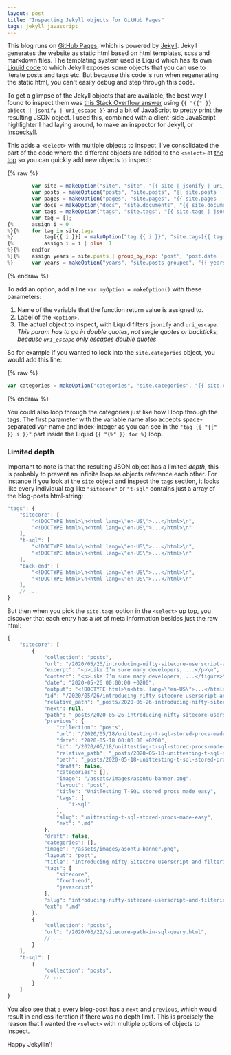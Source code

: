 ```yaml
---
layout: post
title: "Inspecting Jekyll objects for GitHub Pages"
tags: jekyll javascript
---
```


This blog runs on [GitHub Pages](https://pages.github.com/), which is powered by [Jekyll](https://jekyllrb.com/). Jekyll generates the website as static html based on html templates, scss and markdown files. The templating system used is Liquid which has its own [Liquid code](https://shopify.github.io/liquid/basics/introduction/) to which Jekyll exposes some objects that you can use to iterate posts and tags etc. But because this code is run when regenerating the static html, you can't easily debug and step through this code.

To get a glimpse of the Jekyll objects that are available, the best way I found to inspect them was [this Stack Overflow answer](https://stackoverflow.com/a/61025949/2684660) using `{{ "{{" }} object | jsonify | uri_escape }}` and a bit of JavaScript to pretty print the resulting JSON object. I used this, combined with a client-side JavaScript highlighter I had laying around, to make an inspector for Jekyll, or [Inspeckyll](/inspeckyll.html).

This adds a `<select>` with multiple objects to inspect. I've consolidated the part of the code where the different objects are added to the `<select>` at [the top](https://github.com/asontu/asontu.github.io/blob/master/inspeckyll.html#L21) so you can quickly add new objects to inspect:

{% raw %}
```js
		var site = makeOption("site", "site", "{{ site | jsonify | uri_escape }}");
		var posts = makeOption("posts", "site.posts", "{{ site.posts | jsonify | uri_escape }}");
		var pages = makeOption("pages", "site.pages", "{{ site.pages | jsonify | uri_escape }}");
		var docs = makeOption("docs", "site.documents", "{{ site.documents | jsonify | uri_escape }}");
		var tags = makeOption("tags", "site.tags", "{{ site.tags | jsonify | uri_escape }}");
		var tag = [];
{%		assign i = 0
%}{%	for tag in site.tags
%}			tag[{{ i }}] = makeOption("tag {{ i }}", "site.tags[{{ tag[0] }}]", "{{ tag | jsonify | uri_escape }}");
{%			assign i = i | plus: 1
%}{%	endfor
%}{%	assign years = site.posts | group_by_exp: 'post', 'post.date | date: "%Y"'
%}		var years = makeOption("years", "site.posts grouped", "{{ years | jsonify | uri_escape }}");
```
{% endraw %}

To add an option, add a line `var myOption = makeOption()` with these parameters:

1.	Name of the variable that the function return value is assigned to.
2.	Label of the `<option>`.
3.	The actual object to inspect, with Liquid filters `jsonify` and `uri_escape`.  
	_This param **has** to go in double quotes, not single quotes or backticks, because `uri_escape` only escapes double quotes_

So for example if you wanted to look into the `site.categories` object, you would add this line:

{% raw %}
```js
var categories = makeOption("categories", "site.categories", "{{ site.categories | jsonify | uri_escape }}");
```
{% endraw %}

You could also loop through the categories just like how I loop through the tags. The first parameter with the variable name also accepts space-separated var-name and index-integer as you can see in the `"tag {{ "{{" }} i }}"` part inside the Liquid `{{ "{%" }} for %}` loop.

### Limited depth

Important to note is that the resulting JSON object has a limited _depth_, this is probably to prevent an infinite loop as objects reference each other. For instance if you look at the `site` object and inspect the `tags` section, it looks like every individual tag like `"sitecore"` or `"t-sql"` contains just a array of the blog-posts html-string:

```js
"tags": {
	"sitecore": [
		"<!DOCTYPE html>\n<html lang=\"en-US\">...</html>\n",
		"<!DOCTYPE html>\n<html lang=\"en-US\">...</html>\n"
	],
	"t-sql": [
		"<!DOCTYPE html>\n<html lang=\"en-US\">...</html>\n",
		"<!DOCTYPE html>\n<html lang=\"en-US\">...</html>\n"
	],
	"back-end": [
		"<!DOCTYPE html>\n<html lang=\"en-US\">...</html>\n",
		"<!DOCTYPE html>\n<html lang=\"en-US\">...</html>\n"
	],
	// ...
}
```

But then when you pick the `site.tags` option in the `<select>` up top, you discover that each entry has a _lot_ of meta information besides just the raw html:

```js
{
	"sitecore": [
		{
			"collection": "posts",
			"url": "/2020/05/26/introducing-nifty-sitecore-userscript-and-filtering-mutationobserver-events.html",
			"excerpt": "<p>Like I’m sure many developers, ...</p>\n",
			"content": "<p>Like I’m sure many developers, ...</figure>\n\n",
			"date": "2020-05-26 00:00:00 +0200",
			"output": "<!DOCTYPE html>\n<html lang=\"en-US\">...</html>\n",
			"id": "/2020/05/26/introducing-nifty-sitecore-userscript-and-filtering-mutationobserver-events",
			"relative_path": "_posts/2020-05-26-introducing-nifty-sitecore-userscript-and-filtering-mutationobserver-events.md",
			"next": null,
			"path": "_posts/2020-05-26-introducing-nifty-sitecore-userscript-and-filtering-mutationobserver-events.md",
			"previous": {
				"collection": "posts",
				"url": "/2020/05/18/unittesting-t-sql-stored-procs-made-easy.html",
				"date": "2020-05-18 00:00:00 +0200",
				"id": "/2020/05/18/unittesting-t-sql-stored-procs-made-easy",
				"relative_path": "_posts/2020-05-18-unittesting-t-sql-stored-procs-made-easy.md",
				"path": "_posts/2020-05-18-unittesting-t-sql-stored-procs-made-easy.md",
				"draft": false,
				"categories": [],
				"image": "/assets/images/asontu-banner.png",
				"layout": "post",
				"title": "UnitTesting T-SQL stored procs made easy",
				"tags": [
					"t-sql"
				],
				"slug": "unittesting-t-sql-stored-procs-made-easy",
				"ext": ".md"
			},
			"draft": false,
			"categories": [],
			"image": "/assets/images/asontu-banner.png",
			"layout": "post",
			"title": "Introducing nifty Sitecore userscript and filtering MutationObserver events",
			"tags": [
				"sitecore",
				"front-end",
				"javascript"
			],
			"slug": "introducing-nifty-sitecore-userscript-and-filtering-mutationobserver-events",
			"ext": ".md"
		},
		{
			"collection": "posts",
			"url": "/2020/03/22/sitecore-path-in-sql-query.html",
			// ...
		}
	],
	"t-sql": [
		{
			"collection": "posts",
			// ...
		}
	]
}
```

You also see that a every blog-post has a `next` and `previous`, which would result in endless iteration if there was no depth limit. This is precisely the reason that I wanted the `<select>` with multiple options of objects to inspect.

Happy Jekyllin'!
